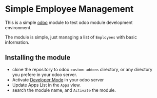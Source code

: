 # Simple Employee Management

This is a simple [odoo](https://github.com/odoo/odoo) module to test odoo module development environment.

The module is simple, just managing a list of `Employees` with basic information.


## Installing the module

- clone the repository to odoo `custom-addons` directory, or any directory you prefere in your odoo server.
- Activate [Developer Mode](https://www.odoo.com/documentation/17.0/applications/general/developer_mode.html#:~:text=The%20debug%20mode%20can%20be,appear%20in%20the%20Settings%20module.) in your odoo server
- Update Apps List in the `Apps` view.
- search the module name, and `Activate` the module.

